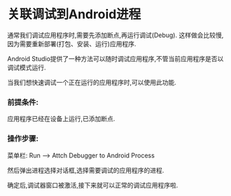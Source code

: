 # 关联调试到Android进程

通常我们调试应用程序时,需要先添加断点,再运行调试\(Debug\). 这样做会比较慢,因为需要重新部署\(打包、安装、运行\)应用程序.

Android Studio提供了一种方法可以随时调试应用程序,不管当前应用程序是否以调试模式运行.

当我们想快速调试一个正在运行的应用程序时,可以使用此功能.



### 前提条件: 



应用程序已经在设备上运行,已添加断点.



### 操作步骤:



菜单栏: Run —&gt; Attch Debugger to Android Process



然后弹出进程选择对话框,选择需要调试的应用程序的进程.

确定后,调试器窗口被激活,接下来就可以正常的调试应用程序啦.

